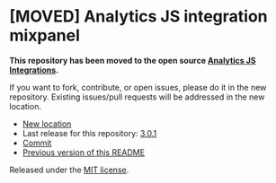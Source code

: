 
# [MOVED] Analytics JS integration mixpanel

**This repository has been moved to the open source [Analytics JS Integrations](https://github.com/segmentio/analytics.js-integrations).**

If you want to fork, contribute, or open issues, please do it in the new repository. Existing issues/pull requests will be addressed in the new location.

* [New location](https://github.com/segmentio/analytics.js-integrations/tree/master/integrations/mixpanel)
* Last release for this repository: [3.0.1](https://github.com/segment-integrations/analytics.js-integration-mixpanel/releases/tag/3.0.1)
* [Commit](https://github.com/segmentio/analytics.js-integrations/commit/9753aca8896f90f90f7d4b2d1a578a2a33bc1891)
* [Previous version of this README](README-OLD.md)

Released under the [MIT license](LICENSE).
